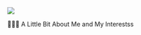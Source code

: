 <img src="https://capsule-render.vercel.app/api?type=rounded&color=ADD8E6&height=120&section=header&text=Jackson%20Greig&fontSize=90&fontColor=FFFFFF" />


👨🏻‍💻  A Little Bit About Me and My Interestss
